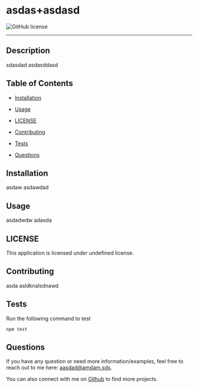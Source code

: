 # asdas+asdasd
![GitHub license](https://img.shields.io/badge/license-GNU-blue.svg)

---
## Description
sdasdad asdasddasd

## Table of Contents
* [Installation](#installation)
* [Usage](#usage)

* [LICENSE](#license) 

* [Contributing](#contributing)
* [Tests](#tests)
* [Questions](#questions)

## Installation
asdaw asdawdad

## Usage
asdadwdw adasda
## LICENSE
This application is licensed under undefined license.

## Contributing
asda  asldknalsdnawd   

## Tests
Run the following command to test
```
npm test
```

## Questions
If you have any question or need more information/examples, feel free to reach out to me here: aasdad@amdam.sds.

You can also connect with me on [Github](https://github.com/samiul1988) to find more projects.
